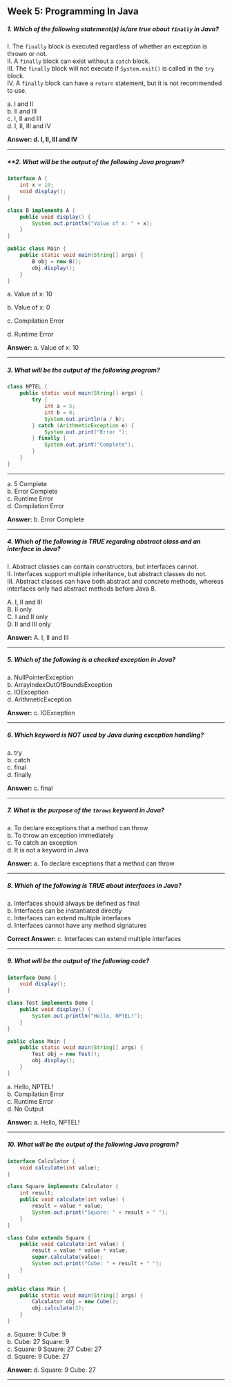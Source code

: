 ## **Week 5: Programming In Java**  

##### **1. Which of the following statement(s) is/are true about `finally` in Java?**

I. The `finally` block is executed regardless of whether an exception is thrown or not.  
II. A `finally` block can exist without a `catch` block.  
III. The `finally` block will not execute if `System.exit()` is called in the `try` block.  
IV. A `finally` block can have a `return` statement, but it is not recommended to use.

a. I and II  
b. II and III  
c. I, II and III  
d. I, II, III and IV  

**Answer: d. I, II, III and IV**  

---

##### **2. **What will be the output of the following Java program?**

```java
interface A {
    int x = 10;
    void display();
}

class B implements A {
    public void display() {
        System.out.println("Value of x: " + x);
    }
}

public class Main {
    public static void main(String[] args) {
        B obj = new B();
        obj.display();
    }
}
```
a. Value of x: 10  

b. Value of x: 0

c. Compilation Error  

d. Runtime Error

**Answer:** a. Value of x: 10

---

##### **3. What will be the output of the following program?**

```java
class NPTEL {
    public static void main(String[] args) {
        try {
            int a = 5;
            int b = 0;
            System.out.println(a / b);
        } catch (ArithmeticException e) {
            System.out.print("Error ");
        } finally {
            System.out.print("Complete");
        }
    }
}
```

---

a. 5 Complete  
b. Error Complete  
c. Runtime Error  
d. Compilation Error

**Answer:** b. Error Complete  

---

##### **4. Which of the following is TRUE regarding abstract class and an interface in Java?**  

I. Abstract classes can contain constructors, but interfaces cannot.  
II. Interfaces support multiple inheritance, but abstract classes do not.  
III. Abstract classes can have both abstract and concrete methods, whereas interfaces only had abstract methods before Java 8.  

A. I, II and III  
B. II only  
C. I and II only  
D. II and III only  

**Answer:** A. I, II and III  

---

##### **5. Which of the following is a _checked exception_ in Java?**  

a. NullPointerException  
b. ArrayIndexOutOfBoundsException  
c. IOException  
d. ArithmeticException  

**Answer:** c. IOException 

---

##### **6. Which keyword is NOT used by Java during exception handling?**  

a. try  
b. catch  
c. final  
d. finally  

**Answer:** c. final  

---

##### **7. What is the purpose of the `throws` keyword in Java?**  

a. To declare exceptions that a method can throw  
b. To throw an exception immediately  
c. To catch an exception  
d. It is not a keyword in Java  

**Answer:** a. To declare exceptions that a method can throw  

---

##### **8. Which of the following is TRUE about interfaces in Java?**  

a. Interfaces should always be defined as final  
b. Interfaces can be instantiated directly  
c. Interfaces can extend multiple interfaces  
d. Interfaces cannot have any method signatures  

**Correct Answer:** c. Interfaces can extend multiple interfaces   

---

##### **9. What will be the output of the following code?**  

```java
interface Demo {  
    void display();  
}  

class Test implements Demo {  
    public void display() {  
        System.out.println("Hello, NPTEL!");  
    }  
}  

public class Main {  
    public static void main(String[] args) {  
        Test obj = new Test();  
        obj.display();  
    }  
}
```

a. Hello, NPTEL!  
b. Compilation Error  
c. Runtime Error  
d. No Output  

**Answer:** a. Hello, NPTEL!  

---

##### **10. What will be the output of the following Java program?**  

```java
interface Calculator {  
    void calculate(int value);  
}  

class Square implements Calculator {  
    int result;  
    public void calculate(int value) {  
        result = value * value;  
        System.out.print("Square: " + result + " ");  
    }  
}  

class Cube extends Square {  
    public void calculate(int value) {  
        result = value * value * value;  
        super.calculate(value);  
        System.out.print("Cube: " + result + " ");  
    }  
}  

public class Main {  
    public static void main(String[] args) {  
        Calculator obj = new Cube();  
        obj.calculate(3);  
    }  
}
```

a. Square: 9 Cube: 9  
b. Cube: 27 Square: 9  
c. Square: 9 Square: 27 Cube: 27  
d. Square: 9 Cube: 27   

**Answer:** d. Square: 9 Cube: 27  

---
